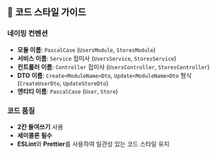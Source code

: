 ## 📌 코드 스타일 가이드

###  네이밍 컨벤션
- **모듈 이름**: `PascalCase` (`UsersModule`, `StoresModule`)
- **서비스 이름**: `Service` 접미사 (`UsersService`, `StoresService`)
- **컨트롤러 이름**: `Controller` 접미사 (`UsersController`, `StoresController`)
- **DTO 이름**: `Create<ModuleName>Dto`, `Update<ModuleName>Dto` 형식 (`CreateUserDto`, `UpdateStoreDto`)
- **엔티티 이름**: `PascalCase` (`User`, `Store`)

### 코드 품질
- **2칸 들여쓰기** 사용
- **세미콜론 필수**
- **ESLint**와 **Prettier**를 사용하여 일관성 있는 코드 스타일 유지
